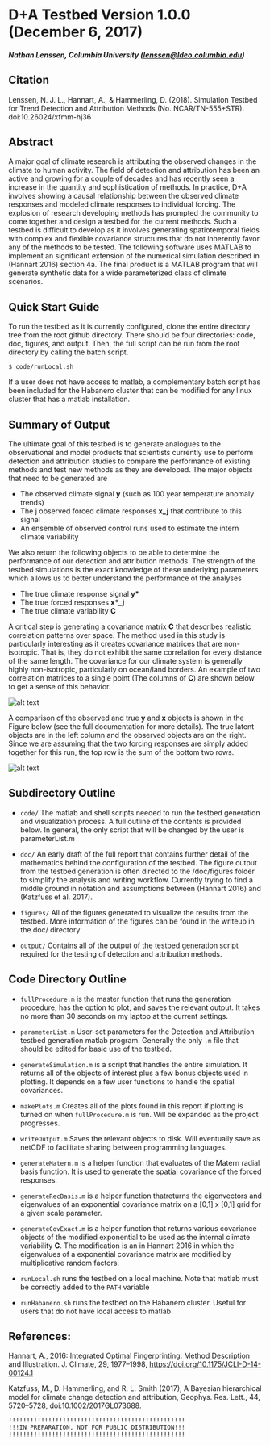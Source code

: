 # D+A Testbed Version 1.0.0 (December 6, 2017)
##### Nathan Lenssen, Columbia University (lenssen@ldeo.columbia.edu)

## Citation
Lenssen, N. J. L., Hannart, A., & Hammerling, D. (2018). Simulation Testbed for Trend Detection and Attribution Methods (No. NCAR/TN-555+STR). doi:10.26024/xfmm-hj36

## Abstract

A major goal of climate research is attributing the observed changes in the climate to human activity. The field of detection and attribution has been an active and growing for a couple of decades and has recently seen a increase in the quantity and sophistication of methods. In practice, D+A involves showing a causal relationship between the observed climate responses and modeled climate responses to individual forcing. The explosion of research developing methods has prompted the community to come together and design a testbed for the current methods. Such a testbed is difficult to develop as it involves generating spatiotemporal fields with complex and flexible covariance structures that do not inherently favor any of the methods to be tested. The following software uses MATLAB to implement an significant extension of the numerical simulation described in (Hannart 2016) section 4a. The final product is a MATLAB program that will generate synthetic data for a wide parameterized class of climate scenarios.



## Quick Start Guide

To run the testbed as it is currently configured, clone the entire directory tree from the root github directory. There should be four directories: code, doc, figures, and output. Then, the full script can be run from the root directory by calling the batch script.
```
$ code/runLocal.sh
```
If a user does not have access to matlab, a complementary batch script has been included for the Habanero cluster that can be modified for any linux cluster that has a matlab installation.

## Summary of Output

The ultimate goal of this testbed is to generate analogues to the observational and model products that scientists currently use to perform detection and attribution studies to compare the performance of existing methods and test new methods as they are developed. The major objects that need to be generated are

* The observed climate signal **y** (such as 100 year temperature anomaly trends)
* The j observed forced climate responses **x_j** that contribute to this signal
* An ensemble of observed control runs used to estimate the intern climate variability 

We also return the following objects to be able to determine the performance of our detection and attribution methods. The strength of the testbed simulations is the exact knowledge of these underlying parameters which allows us to better understand the performance of the analyses

* The true climate response signal **y\***
* The true forced responses **x\*\_j**
* The true climate variability **C**

A critical step is generating a covariance matrix **C** that describes realistic correlation patterns over space. The method used in this study is particularly interesting as it creates covariance matrices that are non-isotropic. That is, they do not exhibit the same correlation for every distance of the same length. The covariance for our climate system is generally highly non-isotropic, particularly on ocean/land borders. An example of two correlation matrices to a single point (The columns of **C**) are shown below to get a sense of this behavior.

![alt text](https://github.com/nlenssen/Assignments/blob/master/FinalProject/figures/ptCorrelation.png)

A comparison of the observed and true **y** and **x** objects is shown in the Figure below (see the full documentation for more details). The true latent objects are in the left column and the observed objects are on the right. Since we are assuming that the two forcing responses are simply added together for this run, the top row is the sum of the bottom two rows.

![alt text](https://github.com/nlenssen/Assignments/blob/master/FinalProject/figures/yprogression.png)

## Subdirectory Outline

* `code/` The matlab and shell scripts needed to run the testbed generation and visualization process. A full outline of the contents is provided below. In general, the only script that will be changed by the user is parameterList.m

* `doc/` An early draft of the full report that contains further detail of the mathematics behind the configuration of the testbed. The figure output from the testbed generation is often directed to the /doc/figures folder to simplify the analysis and writing workflow. Currently trying to find a middle ground in notation and assumptions between (Hannart 2016) and (Katzfuss et al. 2017).

* `figures/` All of the figures generated to visualize the results from the testbed. More information of the figures can be found in the writeup in the doc/ directory

* `output/` Contains all of the output of the testbed generation script required for the testing of detection and attribution methods.



## Code Directory Outline

* `fullProcedure.m` is the master function that runs the generation procedure, has the option to plot, and saves the relevant output. It takes no more than 30 seconds on my laptop at the current settings.

* `parameterList.m` User-set parameters for the Detection and Attribution testbed generation matlab program. Generally the only `.m` file that should be edited for basic use of the testbed.

* `generateSimulation.m` is a script that handles the entire simulation. It returns all of the objects of interest plus a few bonus objects used in plotting. It depends on a few user functions to handle the spatial covariances.

* `makePlots.m` Creates all of the plots found in this report if plotting is turned on when `fullProcedure.m` is run. Will be expanded as the project progresses.

* `writeOutput.m` Saves the relevant objects to disk. Will eventually save as netCDF to facilitate sharing between programming languages.

* `generateMatern.m` is a helper function that evaluates of the Matern radial basis function. It is used to generate the spatial covariance of the forced responses.

* `generateRecBasis.m` is a helper function thatreturns the eigenvectors and eigenvalues of an exponential covariance matrix on a [0,1] x [0,1] grid for a given scale parameter.

* `generateCovExact.m` is a helper function that returns various covariance objects of the modified exponential to be used as the internal climate variability **C**. The modification is an in Hannart 2016 in which the eigenvalues of a exponential covariance matrix are modified by multiplicative random factors.

* `runLocal.sh` runs the testbed on a local machine. Note that matlab must be correctly added to the `PATH` variable

* `runHabanero.sh` runs the testbed on the Habanero cluster. Useful for users that do not have local access to matlab




## References:



Hannart, A., 2016: Integrated Optimal Fingerprinting: Method Description and Illustration. J. Climate, 29, 1977–1998, https://doi.org/10.1175/JCLI-D-14-00124.1

Katzfuss, M., D. Hammerling, and R. L. Smith (2017), A Bayesian hierarchical model for climate change detection and attribution, Geophys. Res. Lett., 44, 5720–5728, doi:10.1002/2017GL073688.

```
!!!!!!!!!!!!!!!!!!!!!!!!!!!!!!!!!!!!!!!!!!!!!!!!!
!!!IN PREPARATION, NOT FOR PUBLIC DISTRIBUTION!!!
!!!!!!!!!!!!!!!!!!!!!!!!!!!!!!!!!!!!!!!!!!!!!!!!!
```

